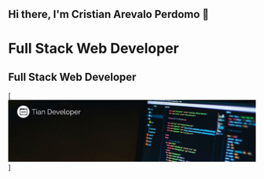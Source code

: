 ## Hi there, I'm Cristian Arevalo Perdomo 👋

Full Stack Web Developer
============================

Full Stack Web Developer
-------------------

[![banner-git.png](./img/BannerCorto.jpeg)]

<!--
**tian-dev1/tian-dev1** is a ✨ _special_ ✨ repository because its `README.md` (this file) appears on your GitHub profile.

Here are some ideas to get you started:

- 🔭 I’m currently working on ...
- 🌱 I’m currently learning ...
- 👯 I’m looking to collaborate on ...
- 🤔 I’m looking for help with ...
- 💬 Ask me about ...
- 📫 How to reach me: ...
- 😄 Pronouns: ...
- ⚡ Fun fact: ...
-->
